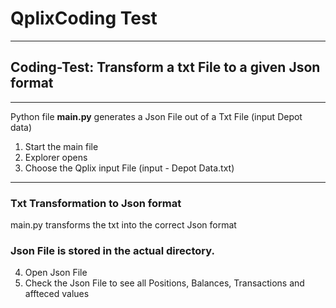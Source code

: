 # QplixCoding Test
***
## Coding-Test: Transform a txt File to a given Json format
***
Python file __main.py__ generates a Json File out of a Txt File (input Depot data)
1. Start the main file
2. Explorer opens
3. Choose the Qplix input File (input - Depot Data.txt)
***
### Txt Transformation to Json format
main.py transforms the txt into the correct Json format

### Json File is stored in the actual directory.
4. Open Json File
5. Check the Json File to see all Positions, Balances, Transactions and affteced values
